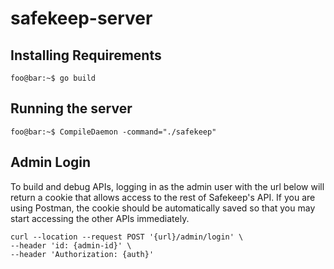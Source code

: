 # safekeep-server

## Installing Requirements

```console
foo@bar:~$ go build
```

## Running the server

```console
foo@bar:~$ CompileDaemon -command="./safekeep"
```

## Admin Login

To build and debug APIs, logging in as the admin user with the url below will return a cookie that allows access to the rest of Safekeep's API. If you are using Postman, the cookie should be automatically saved so that you may start accessing the other APIs immediately.

```
curl --location --request POST '{url}/admin/login' \
--header 'id: {admin-id}' \
--header 'Authorization: {auth}'
```
